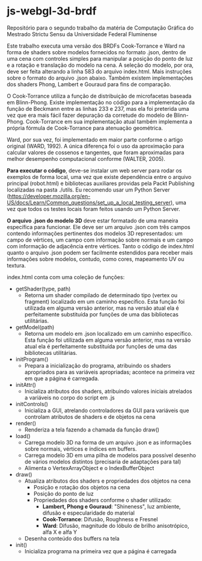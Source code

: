 # js-webgl-3d-brdf
 Repositório para o segundo trabalho da matéria de Computação Gráfica do Mestrado Strictu Sensu da Universidade Federal Fluminense

 Este trabalho executa uma versão dos BRDFs Cook-Torrance e Ward na forma de shaders sobre modelos fornecidos no formato .json, dentro de uma cena com controles simples para manipular a posição do ponto de luz e a rotação e translação do modelo na cena. A seleção do modelo, por ora, deve ser feita alterando a linha 583 do arquivo index.html. Mais instruções sobre o formato do arquivo .json abaixo. Também existem implementações dos shaders Phong, Lambert e Gouraud para fins de comparação.

 O Cook-Torrance utiliza a função de distribuição de microfacetas baseada em Blinn-Phong. Existe implementação no código para a implementação da função de Beckmann entre as linhas 233 e 237, mas ela foi preterida uma vez que era mais fácil fazer depuração da corretude do modelo de Blinn-Phong. Cook-Torrance em sua implementação atual também implementa a própria fórmula de Cook-Torrance para atenuação geométrica.

 Ward, por sua vez, foi implementado em maior parte conforme o artigo original (WARD, 1992). A única diferença foi o uso da aproximação para calcular valores de cossenos e tangentes, que foram aproximadas para melhor desempenho computacional conforme (WALTER, 2005).

 **Para executar o código**, deve-se instalar um web server para rodar os exemplos de forma local, uma vez que existe dependência entre o arquivo principal (robot.html) e bibliotecas auxiliares providas pela Packt Publishing localizadas na pasta ./utils. Eu recomendo usar um Python Server (https://developer.mozilla.org/en-US/docs/Learn/Common_questions/set_up_a_local_testing_server), uma vez que todos os testes locais foram feitos usando um Python Server.

**O arquivo .json do modelo 3D** deve estar formatado de uma maneira específica para funcionar. Ele deve ser um arquivo .json com três campos contendo informações pertinentes dos modelos 3D representados: um campo de vértices, um campo com informação sobre normais e um campo com informação de adjacência entre vértices. Tanto o código de index.html quanto o arquivo .json podem ser facilmente estendidos para receber mais informações sobre modelos, contudo, como cores, mapeamento UV ou textura.

index.html conta com uma coleção de funções:
* getShader(type, path)
    * Retorna um shader compilado de determinado tipo (vertex ou fragment) localizado em um caminho específico. Esta função foi utilizada em alguma versão anterior, mas na versão atual ela é perfeitamente substituída por funções de uma das bibliotecas utilitárias.
* getModel(path)
    * Retorna um modelo em .json localizado em um caminho específico. Esta função foi utilizada em alguma versão anterior, mas na versão atual ela é perfeitamente substituída por funções de uma das bibliotecas utilitárias.
* initProgram()
    * Prepara a inicialização do programa, atribuindo os shaders apropriados para as variáveis apropriadas; acontece na primeira vez em que a página é carregada.
* initAttr()
    * Inicializa atributos dos shaders, atribuindo valores iniciais atrelados a variáveis no corpo do script em .js
* initControls()
    * Inicializa a GUI, atrelando controladores da GUI para variáveis que controlam atributos de shaders e de objetos na cena
* render()
    * Renderiza a tela fazendo a chamada da função draw()
* load()
    * Carrega modelo 3D na forma de um arquivo .json e as informações sobre normais, vértices e índices em buffers.
    * Carrega modelo 3D em uma pilha de modelos para possível desenho de vários modelos distintos (precisaria de adaptações para tal)
    * Alimenta o VertexArrayObject e o IndexBufferObject
* draw()
    * Atualiza atributos dos shaders e propriedades dos objetos na cena
        * Posição e rotação dos objetos na cena
        * Posição do ponto de luz
        * Propriedades dos shaders conforme o shader utilizado:
            * **Lambert, Phong e Gouraud**: "Shineness", luz ambiente, difusão e especularidade do material
            * **Cook-Torrance**: Difusão, Roughness e Fresnel
            * **Ward**: Difusão, magnitude do lóbulo de brilho anisotrópico, alfa X e alfa Y
    * Desenha conteúdo dos buffers na tela
* init()
    * Inicializa programa na primeira vez que a página é carregada
